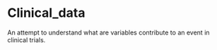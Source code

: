 # Clinical_data
An attempt to understand what are variables contribute to an event in clinical trials.
